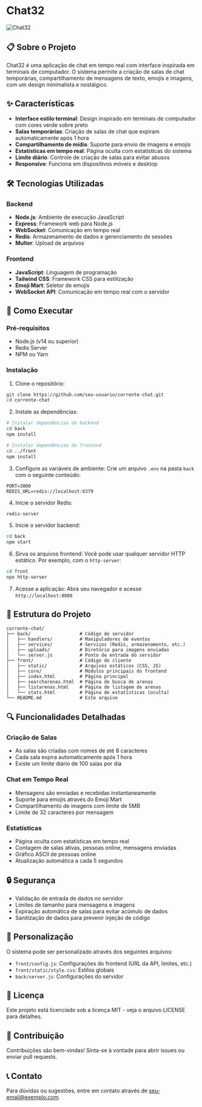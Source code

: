 # Chat32

![Chat32](https://via.placeholder.com/800x400?text=Chat32)

## 📋 Sobre o Projeto

Chat32 é uma aplicação de chat em tempo real com interface inspirada em terminais de computador. O sistema permite a criação de salas de chat temporárias, compartilhamento de mensagens de texto, emojis e imagens, com um design minimalista e nostálgico.

## ✨ Características

- **Interface estilo terminal**: Design inspirado em terminais de computador com cores verde sobre preto
- **Salas temporárias**: Criação de salas de chat que expiram automaticamente após 1 hora
- **Compartilhamento de mídia**: Suporte para envio de imagens e emojis
- **Estatísticas em tempo real**: Página oculta com estatísticas do sistema
- **Limite diário**: Controle de criação de salas para evitar abusos
- **Responsivo**: Funciona em dispositivos móveis e desktop

## 🛠️ Tecnologias Utilizadas

### Backend

- **Node.js**: Ambiente de execução JavaScript
- **Express**: Framework web para Node.js
- **WebSocket**: Comunicação em tempo real
- **Redis**: Armazenamento de dados e gerenciamento de sessões
- **Multer**: Upload de arquivos

### Frontend

- **JavaScript**: Linguagem de programação
- **Tailwind CSS**: Framework CSS para estilização
- **Emoji Mart**: Seletor de emojis
- **WebSocket API**: Comunicação em tempo real com o servidor

## 🚀 Como Executar

### Pré-requisitos

- Node.js (v14 ou superior)
- Redis Server
- NPM ou Yarn

### Instalação

1. Clone o repositório:

```bash
git clone https://github.com/seu-usuario/corrente-chat.git
cd corrente-chat
```

2. Instale as dependências:

```bash
# Instalar dependências do backend
cd back
npm install

# Instalar dependências do frontend
cd ../front
npm install
```

3. Configure as variáveis de ambiente:
   Crie um arquivo `.env` na pasta `back` com o seguinte conteúdo:

```
PORT=3000
REDIS_URL=redis://localhost:6379
```

4. Inicie o servidor Redis:

```bash
redis-server
```

5. Inicie o servidor backend:

```bash
cd back
npm start
```

6. Sirva os arquivos frontend:
   Você pode usar qualquer servidor HTTP estático. Por exemplo, com o `http-server`:

```bash
cd front
npx http-server
```

7. Acesse a aplicação:
   Abra seu navegador e acesse `http://localhost:8080`

## 📁 Estrutura do Projeto

```
corrente-chat/
├── back/                  # Código do servidor
│   ├── handlers/          # Manipuladores de eventos
│   ├── services/          # Serviços (Redis, armazenamento, etc.)
│   ├── uploads/           # Diretório para imagens enviadas
│   └── server.js          # Ponto de entrada do servidor
├── front/                 # Código do cliente
│   ├── static/            # Arquivos estáticos (CSS, JS)
│   ├── core/              # Módulos principais do frontend
│   ├── index.html         # Página principal
│   ├── searcharenas.html  # Página de busca de arenas
│   ├── listarenas.html    # Página de listagem de arenas
│   └── stats.html         # Página de estatísticas (oculta)
└── README.md              # Este arquivo
```

## 🔍 Funcionalidades Detalhadas

### Criação de Salas

- As salas são criadas com nomes de até 8 caracteres
- Cada sala expira automaticamente após 1 hora
- Existe um limite diário de 100 salas por dia

### Chat em Tempo Real

- Mensagens são enviadas e recebidas instantaneamente
- Suporte para emojis através do Emoji Mart
- Compartilhamento de imagens com limite de 5MB
- Limite de 32 caracteres por mensagem

### Estatísticas

- Página oculta com estatísticas em tempo real
- Contagem de salas ativas, pessoas online, mensagens enviadas
- Gráfico ASCII de pessoas online
- Atualização automática a cada 5 segundos

## 🔒 Segurança

- Validação de entrada de dados no servidor
- Limites de tamanho para mensagens e imagens
- Expiração automática de salas para evitar acúmulo de dados
- Sanitização de dados para prevenir injeção de código

## 🎨 Personalização

O sistema pode ser personalizado através dos seguintes arquivos:

- `front/config.js`: Configurações do frontend (URL da API, limites, etc.)
- `front/static/style.css`: Estilos globais
- `back/server.js`: Configurações do servidor

## 📝 Licença

Este projeto está licenciado sob a licença MIT - veja o arquivo LICENSE para detalhes.

## 👥 Contribuição

Contribuições são bem-vindas! Sinta-se à vontade para abrir issues ou enviar pull requests.

## 📞 Contato

Para dúvidas ou sugestões, entre em contato através de [seu-email@exemplo.com](mailto:seu-email@exemplo.com).
